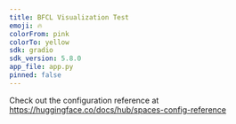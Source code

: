 ```yaml
---
title: BFCL Visualization Test
emoji: 🔥
colorFrom: pink
colorTo: yellow
sdk: gradio
sdk_version: 5.8.0
app_file: app.py
pinned: false
---
```


Check out the configuration reference at https://huggingface.co/docs/hub/spaces-config-reference
